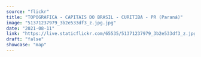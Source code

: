 ```yaml
---
source: "flickr"
title: "TOPOGRAFICA - CAPITAIS DO BRASIL - CURITIBA - PR (Paraná)"
image: "51371237979_3b2e533df3_z.jpg.jpg"
date: "2021-08-11"
link: "https://live.staticflickr.com/65535/51371237979_3b2e533df3_z.jpg"
draft: "false"
showcase: "map"
---
```

